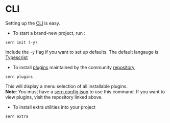 # CLI

Setting up the [CLI](https://github.com/sern-handler/cli) is easy. <br />
- To start a brand-new project, run :
```
sern init (-y)
```
Include the `-y` flag if you want to set up defaults. The default langauge is [Typescript](https://www.typescriptlang.org/) <br />

- To install [plugins](plugins.md) maintained by the community [repository](https://github.com/sern-handler/awesome-plugins),
```
sern plugins
```
This will display a menu selection of all installable plugins. <br />
**Note**: You must have a [sern.config.json](good-to-know.md) to use this command.
If you want to view plugins, visit the repository linked above.

- To install extra utilities into your project
```
sern extra
```